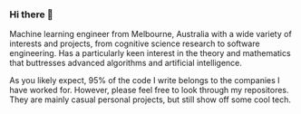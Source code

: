 ### Hi there 👋

Machine learning engineer from Melbourne, Australia with a wide variety of interests and projects, from cognitive science research to software engineering. Has a particularly keen interest in the theory and mathematics that buttresses advanced algorithms and artificial intelligence.

As you likely expect, 95% of the code I write belongs to the companies I have worked for. However, please feel free to look through my repositores. They are mainly casual personal projects, but still show off some cool tech.
